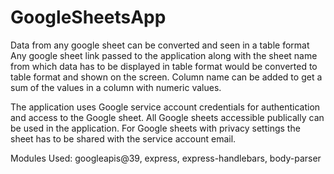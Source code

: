 # GoogleSheetsApp
Data from any google sheet can be converted and seen in a table format
Any google sheet link passed to the application along with the sheet name from which data has to be displayed in table format would be converted to table format and shown on the screen.
Column name can be added to get a sum of the values in a column with numeric values.

The application uses Google service account credentials for authentication and access to the Google sheet.
All Google sheets accessible publically can be used in the application.
For Google sheets with privacy settings the sheet has to be shared with the service account email.

Modules Used: googleapis@39, express, express-handlebars, body-parser
